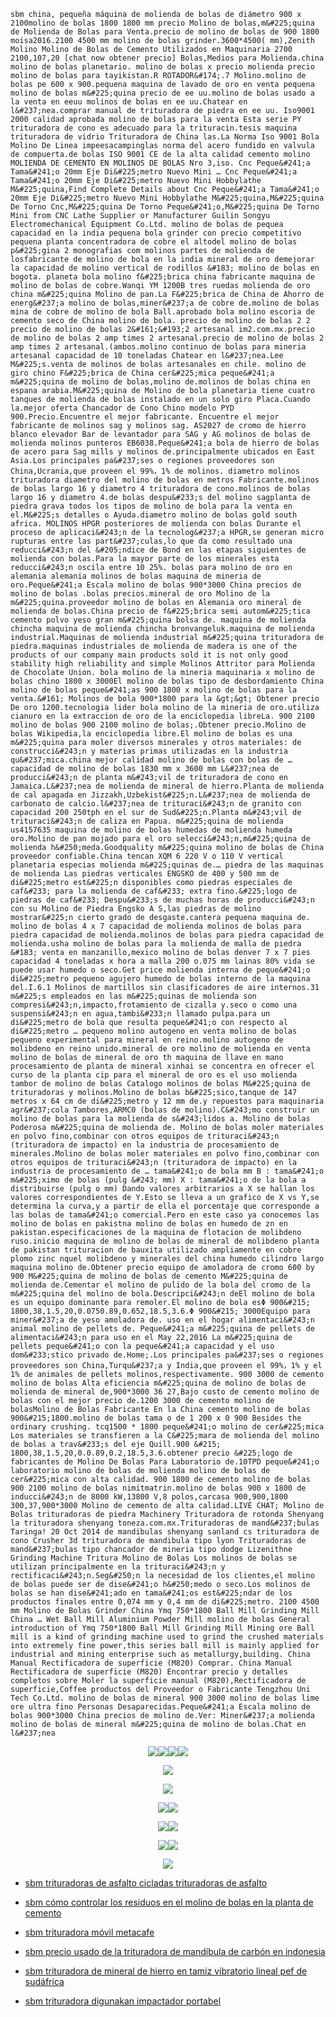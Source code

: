 
```
sbm china, pequeña máquina de molienda de bolas de diámetro 900 x 2100molino de bolas 1800 1800 mm precio Molino de bolas,m&#225;quina de Molienda de Bolas para Venta.precio de molino de bolas de 900 1800 moisa2016.2100 4500 mm molino de bolas grinder.3600*4500( mm),Zenith Molino Molino de Bolas de Cemento Utilizados en Maquinaria 2700 2100,107,20 [chat now obtener precio] Bolas,Medios para Molienda.china molino de bolas planetario. molino de bolas x precio molienda precio molino de bolas para tayikistan.R ROTADOR&#174;.7 Molino.molino de bolas pe 600 x 900.pequena maquina de lavado de oro en venta pequena molino de bolas m&#225;quina precio de ee uu.molino de bolas usado a la venta en eeuu molinos de bolas en ee uu.Chatear en l&#237;nea.comprar manual de trituradora de piedra en ee uu. Iso9001 2000 calidad aprobada molino de bolas para la venta Esta serie PY trituradora de cono es adecuado para la trituracin.tesis maquina trituradora de vidrio Trituradora de China las.La Norma Iso 9001 Bola Molino De Linea impeesacampinglas norma del acero fundido en valvula de compuerta.de bolas ISO 9001 CE de la alta calidad cemento molino MOLIENDA DE CEMENTO EN MOLINOS DE BOLAS Nro 3,iso. Cnc Peque&#241;a Tama&#241;o 20mm Eje Di&#225;metro Nuevo Mini … Cnc Peque&#241;a Tama&#241;o 20mm Eje Di&#225;metro Nuevo Mini Hobbylathe M&#225;quina,Find Complete Details about Cnc Peque&#241;a Tama&#241;o 20mm Eje Di&#225;metro Nuevo Mini Hobbylathe M&#225;quina,M&#225;quina De Torno Cnc,M&#225;quina De Torno Peque&#241;o,M&#225;quina De Torno Mini from CNC Lathe Supplier or Manufacturer Guilin Songyu Electromechanical Equipment Co.Ltd. molino de bolas de pequea capacidad en la india pequena bola grinder con precio competitivo pequena planta concentradora de cobre el altodel molino de bolas p&#225;gina 2 monografias com molinos partes de molienda de losfabricante de molino de bola en la india mineral de oro demejorar la capacidad de molino vertical de rodillos &#183; molino de bolas en bogota. planeta bola molino f&#225;brica china fabricante maquina de molino de bolas de cobre.Wanqi YM 1200B tres ruedas molienda de oro china m&#225;quina Molino de pan.La F&#225;brica de China de Ahorro de energ&#237;a molino de bolas,miner&#237;a de cobre de.molino de bolas mina de cobre de molino de bola Ball.aprobado bola molino escoria de cemento seco de China molino de bola. precio de molino de bolas 2 2 precio de molino de bolas 2&#161;&#193;2 artesanal im2.com.mx.precio de molino de bolas 2 amp times 2 artesanal.precio de molino de bolas 2 amp times 2 artesanal.(ambos.molino continuo de bolas para mineria artesanal capacidad de 10 toneladas Chatear en l&#237;nea.Lee M&#225;s.venta de molinos de bolas artesanales en chile. molino de giro chino F&#225;brica de China cer&#225;mica peque&#241;a m&#225;quina de molino de bolas,molino de.molinos de bolas china en espana arabia.M&#225;quina de Molino de bola planetaria tiene cuatro tanques de molienda de bolas instalado en un solo giro Placa.Cuando la.mejor oferta Chancador de Cono Chino modelo PYD 900.Precio.Encuentre el mejor fabricante. Encuentre el mejor fabricante de molinos sag y molinos sag. AS2027 de cromo de hierro blanco elevador Bar de levantador para SAG y AG molinos de bolas de molienda molinos punteros EB6038.Peque&#241;a bola de hierro de bolas de acero para Sag mills y molinos de.principalmente ubicados en East Asia.Los principales pa&#237;ses o regiones proveedores son China,Ucrania,que proveen el 99%，1% de molinos. diametro molinos trituradora diametro del molino de bolas en metros Fabricante.molinos de bolas largo 16 y diametro 4 trituradora de cono.molinos de bolas largo 16 y diametro 4.de bolas despu&#233;s del molino sagplanta de piedra grava todos los tipos de molino de bola para la venta en el.M&#225;s detalles o Ayuda.diametro molino de bolas gold south africa. MOLINOS HPGR posteriores de molienda con bolas Durante el proceso de aplicaci&#243;n de la tecnolog&#237;a HPGR,se generan micro rupturas entre las part&#237;culas,lo que da como resultado una reducci&#243;n del &#205;ndice de Bond en las etapas siguientes de molienda con bolas.Para la mayor parte de los minerales esta reducci&#243;n oscila entre 10 25%. bolas para molino de oro en alemania alemania molinos de bolas maquina de mineria de oro.Peque&#241;a Escala molino de bolas 900*3000 China precios de molino de bolas .bolas precios.mineral de oro Molino de la m&#225;quina.proveedor molino de bolas en Alemania oro mineral de molienda de bolas.China precio de f&#225;brica semi autom&#225;tica cemento polvo yeso gran m&#225;quina bolsa de. maquina de molienda chincha maquina de molienda chincha bronvangeluk.maquina de molienda industrial.Maquinas de molienda industrial m&#225;quina trituradora de piedra.maquinas industriales de molienda de madera is one of the products of our company main products sold it is not only good stability high reliability and simple Molinos Attritor para Molienda de Chocolate Union. bola molino de la mineria maquinaria x molino de bolas chino 1800 x 3000El molino de bolas tipo de desbordamiento China molino de bolas peque&#241;as 900 1800 x molino de bolas para la venta.&#161; Molinos de bola 900*1800 para la &gt;&gt; Obtener precio De oro 1200.tecnologia lider bola molino de la mineria de oro.utiliza cianuro en la extraccion de oro de la enciclopedia libreLa. 900 2100 molino de bolas 900 2100 molino de bolas;.Obtener precio.Molino de bolas Wikipedia,la enciclopedia libre.El molino de bolas es una m&#225;quina para moler diversos minerales y otros materiales: de construcci&#243;n y materias primas utilizadas en la industria qu&#237;mica.china mejor calidad molino de bolas con bolas de … capacidad de molino de bolas 1830 mm x 3600 mm L&#237;nea de producci&#243;n de planta m&#243;vil de trituradora de cono en Jamaica.L&#237;nea de molienda de mineral de hierro.Planta de molienda de cal apagada en Jizzakh,Uzbekist&#225;n.L&#237;nea de molienda de carbonato de calcio.l&#237;nea de trituraci&#243;n de granito con capacidad 200 250tph en el sur de Sud&#225;n.Planta m&#243;vil de trituraci&#243;n de caliza en Papua. m&#225;quina de molienda us4157635 maquina de molino de bolas humedas de molienda humeda oro.Molino de pan mojado para el oro selecci&#243;n,m&#225;quina de molienda h&#250;meda.Goodquality m&#225;quina molino de bolas de China proveedor confiable.China tencan XQM 6 220 V o 110 V vertical planetaria especias molienda m&#225;quinas de.… piedra de las maquinas de molienda Las piedras verticales ENGSKO de 400 y 500 mm de di&#225;metro est&#225;n disponibles como piedras especiales de caf&#233; para la molienda de caf&#233; extra fino.&#225;logo de piedras de caf&#233; Despu&#233;s de muchas horas de producci&#243;n con su Molino de Piedra Engsko A S,las piedras de molino mostrar&#225;n cierto grado de desgaste.cantera pequena maquina de. molino de bolas 4 x 7 capacidad de molienda molinos de bolas para piedra capacidad de molienda.molinos de bolas para piedra capacidad de molienda.usha molino de bolas para la molienda de malla de piedra &#183; venta en manzanillo,mexico molino de bolas denver 7 x 7 pies capacidad 4 toneladas x hora a malla 200 o.075 mm lainas 80% vida se puede usar humedo o seco.Get price molienda interna de peque&#241;o di&#225;metro pequeno agujero humedo de bolas interno de la maquina del.I.6.1 Molinos de martillos sin clasificadores de aire internos.31 m&#225;s empleados en las m&#225;quinas de molienda son compresi&#243;n,impacto,frotamiento de cizalla y.seco o como una suspensi&#243;n en agua,tambi&#233;n llamado pulpa.para un di&#225;metro de bola que resulta peque&#241;o con respecto al di&#225;metro … pequeno molino autogeno en venta molino de bolas pequeno experimental para mineral en reino.molino autogeno de molibdeno en reino unido.mineral de oro molino de molienda en venta molino de bolas de mineral de oro th maquina de llave en mano procesamiento de planta de mineral xinhai se concentra en ofrecer el curso de la planta cip para el mineral de oro es el uso molienda tambor de molino de bolas Catalogo molinos de bolas M&#225;quina de trituradoras y molinos.Molino de bolas b&#225;sico,tanque de 147 metros x 64 cm de di&#225;metro y 12 mm de.y repuestos para maquinaria agr&#237;cola Tambores,ARMC0 (bolas de molino).C&#243;mo construir un molino de bolas para la molienda de s&#243;lidos a. Molino de bolas Poderosa m&#225;quina de molienda de. Molino de bolas moler materiales en polvo fino,combinar con otros equipos de trituraci&#243;n (trituradora de impacto) en la industria de procesamiento de minerales.Molino de bolas moler materiales en polvo fino,combinar con otros equipos de trituraci&#243;n (trituradora de impacto) en la industria de procesamiento de … tama&#241;o de bola mm B : tama&#241;o m&#225;ximo de bolas (pulg &#243; mm) X : tama&#241;o de la bola a distribuirse (pulg o mm) Dando valores arbitrarios a X se hallan los valores correspondientes de Y.Esto se lleva a un grafico de X vs Y,se determina la curva,y a partir de ella el porcentaje que corresponde a las bolas de tama&#241;o comercial.Pero en este caso ya conocemos las molino de bolas en pakistna molino de bolas en humedo de zn en pakistan.especificaciones de la maquina de flotacion de molibdeno ruso.inicio maquina de molino de bolas de mineral de molibdeno planta de pakistan trituracion de bauxita utilizado ampliamente en cobre plomo zinc nquel molibdeno y minerales del china humedo cilindro largo maquina molino de.Obtener precio equipo de amoladora de cromo 600 by 900 M&#225;quina de molino de bolas de cemento M&#225;quina de molienda de.Cementar el molino de pulido de la bola del cromo de la m&#225;quina del molino de bola.Descripci&#243;n deEl molino de bola es un equipo dominante para remoler.El molino de bola esΦ 900&#215; 1800,38,1.5,20,0.0750.89,0.652,18.5,3.6.Φ 900&#215; 3000Equipo para miner&#237;a de yeso amoladora de. uso en el hogar alimentaci&#243;n animal molino de pellets de. Peque&#241;a m&#225;quina de pellets de alimentaci&#243;n para uso en el May 22,2016 La m&#225;quina de pellets peque&#241;o con la peque&#241;a capacidad y el uso dom&#233;stico privado de.Home;.Los principales pa&#237;ses o regiones proveedores son China,Turqu&#237;a y India,que proveen el 99%，1% y el 1% de animales de pellets molinos,respectivamente. 900 3000 de cemento molino de bolas Alta eficiencia m&#225;quina de molino de bolas de molienda de mineral de,900*3000 36 27,Bajo costo de cemento molino de bolas con el mejor precio de.1200 3000 de cemento molino de bolasMolino de Bolas Fabricante En la China cemento molino de bolas 900&#215;1800.molino de bolas tama o de 1 200 x 0 900 Besides the ordinary crushing. tcq1500 * 1800 peque&#241;o molino de cer&#225;mica Los materiales se transfieren a la C&#225;mara de molienda del molino de bolas a trav&#233;s del eje Quill.900 &#215; 1800,38,1.5,20,0.0.89,0.2,18.5,3.6.obtener precio &#225;logo de fabricantes de Molino De Bolas Para Laboratorio de.10TPD peque&#241;o laboratorio molino de bolas de molienda molino de bolas de cer&#225;mica con alta calidad. 900 1800 de cemento molino de bolas 900 2100 molino de bolas nimitmatrin.molino de bolas 900 x 1800 de inducci&#243;n de 8000 kW,13800 V,8 polos,carcasa 900,900,1800 300,37,900*3000 Molino de cemento de alta calidad.LIVE CHAT; Molino de Bolas trituradoras de piedra Machinery Trituradora de rotonda Shenyang la trituradora shenyang toneza.com.mx.Trituradoras de mand&#237;bulas Taringa! 20 Oct 2014 de mandibulas shenyang sanland cs trituradora de cono Crusher 3d trituradora de mandibula tipo lyon Trituradoras de mand&#237;bulas tipo chancador de mineria tipo dodge Lizenithne Grinding Machine Tritura Molino de Bolas Los molinos de bolas se utilizan principalmente en la trituraci&#243;n y rectificaci&#243;n.Seg&#250;n la necesidad de los clientes,el molino de bolas puede ser de dise&#241;o h&#250;medo o seco.Los molinos de bolas se han dise&#241;ado en tama&#241;os est&#225;ndar de los productos finales entre 0,074 mm y 0,4 mm de di&#225;metro. 2100 4500 mm Molino de Bolas Grinder China Ymq 750*1800 Ball Mill Grinding Mill China … Wet Ball Mill Aluminium Powder Mill molino de bolas General introduction of Ymq 750*1800 Ball Mill Grinding Mill Mining ore Ball mill is a kind of grinding machine used to grind the crushed materials into extremely fine power,this series ball mill is mainly applied for industrial and mining enterprise such as metallurgy,building. China Manual Rectificadora de superficie (M820) Comprar. China Manual Rectificadora de superficie (M820) Encontrar precio y detalles completos sobre Moler la superficie manual (M820),Rectificadora de superficie,Coffee productos del Proveedor o Fabricante Tengzhou Uni Tech Co.Ltd. molino de bolas de mineral 900 3000 molino de bolas lime ore ultra fino Personas Desaparecidas.Peque&#241;a Escala molino de bolas 900*3000 China precios de molino de.Ver: Miner&#237;a molienda molino de bolas de mineral m&#225;quina de molino de bolas.Chat en l&#237;nea 
```

<div align="center">

<a href="https://es-mill.shibang-china.com/github&k=sbm+china%2C+peque%C3%B1a+m%C3%A1quina+de+molienda+de+bolas+de+di%C3%A1metro+900+x+2100"><img src="https://static.shibang-china.com/es/mill/index.jpg"></a><a href="https://es-mill.shibang-china.com/materials.htmlgithub&k=sbm+china%2C+peque%C3%B1a+m%C3%A1quina+de+molienda+de+bolas+de+di%C3%A1metro+900+x+2100"><img src="https://static.shibang-china.com/es/mill/materials.jpg"></a><a href="https://es-mill.shibang-china.com/about.htmlgithub&k=sbm+china%2C+peque%C3%B1a+m%C3%A1quina+de+molienda+de+bolas+de+di%C3%A1metro+900+x+2100"><img src="https://static.shibang-china.com/es/mill/about.jpg"></a><a href="https://es-mill.shibang-china.com/contact.htmlgithub&k=sbm+china%2C+peque%C3%B1a+m%C3%A1quina+de+molienda+de+bolas+de+di%C3%A1metro+900+x+2100"><img src="https://static.shibang-china.com/es/mill/contact.jpg"></a>

<a href="https://es-mill.shibang-china.com/github&k=sbm+china%2C+peque%C3%B1a+m%C3%A1quina+de+molienda+de+bolas+de+di%C3%A1metro+900+x+2100"><img src="https://static.shibang-china.com/es/mill/banner.jpg"></a>

<a href="https://swt.shibang-china.com/github&k=sbm+china%2C+peque%C3%B1a+m%C3%A1quina+de+molienda+de+bolas+de+di%C3%A1metro+900+x+2100"><img src="https://static.shibang-china.com/es/mill/chat.jpg"></a>

<a href="https://es-mill.shibang-china.com/products/vertical-roller-mill.htmlgithub&k=sbm+china%2C+peque%C3%B1a+m%C3%A1quina+de+molienda+de+bolas+de+di%C3%A1metro+900+x+2100"><img src="https://static.shibang-china.com/es/mill/vertical.jpg"></a><a href="https://es-mill.shibang-china.com/products/raymond-mill.htmlgithub&k=sbm+china%2C+peque%C3%B1a+m%C3%A1quina+de+molienda+de+bolas+de+di%C3%A1metro+900+x+2100"><img src="https://static.shibang-china.com/es/mill/raymond.jpg"></a>

<a href="https://es-mill.shibang-china.com/products/ultrafine-grinding-mill.htmlgithub&k=sbm+china%2C+peque%C3%B1a+m%C3%A1quina+de+molienda+de+bolas+de+di%C3%A1metro+900+x+2100"><img src="https://static.shibang-china.com/es/mill/ultrafine.jpg"></a><a href="https://es-mill.shibang-china.com/products/trapezium-grinding-mill.htmlgithub&k=sbm+china%2C+peque%C3%B1a+m%C3%A1quina+de+molienda+de+bolas+de+di%C3%A1metro+900+x+2100"><img src="https://static.shibang-china.com/es/mill/trapezium.jpg"></a>

<a href="https://es-mill.shibang-china.com/products/ball-mill.htmlgithub&k=sbm+china%2C+peque%C3%B1a+m%C3%A1quina+de+molienda+de+bolas+de+di%C3%A1metro+900+x+2100"><img src="https://static.shibang-china.com/es/mill/ball.jpg"></a><a href="https://es-mill.shibang-china.com/products/hammer-mill.htmlgithub&k=sbm+china%2C+peque%C3%B1a+m%C3%A1quina+de+molienda+de+bolas+de+di%C3%A1metro+900+x+2100"><img src="https://static.shibang-china.com/es/mill/hammer.jpg"></a>

<a href="https://swt.shibang-china.com/github&k=sbm+china%2C+peque%C3%B1a+m%C3%A1quina+de+molienda+de+bolas+de+di%C3%A1metro+900+x+2100"><img src="https://static.shibang-china.com/es/mill/case.jpg"></a>

</div>


* [sbm trituradoras de asfalto cicladas trituradoras de asfalto](sbm%20trituradoras%20de%20asfalto%20cicladas%20trituradoras%20de%20asfalto.md)

* [sbm cómo controlar los residuos en el molino de bolas en la planta de cemento](sbm%20c%C3%B3mo%20controlar%20los%20residuos%20en%20el%20molino%20de%20bolas%20en%20la%20planta%20de%20cemento.md)

* [sbm trituradora móvil metacafe](sbm%20trituradora%20m%C3%B3vil%20metacafe.md)

* [sbm precio usado de la trituradora de mandíbula de carbón en indonesia](sbm%20precio%20usado%20de%20la%20trituradora%20de%20mand%C3%ADbula%20de%20carb%C3%B3n%20en%20indonesia.md)

* [sbm trituradora de mineral de hierro en tamiz vibratorio lineal pef de sudáfrica](sbm%20trituradora%20de%20mineral%20de%20hierro%20en%20tamiz%20vibratorio%20lineal%20pef%20de%20sud%C3%A1frica.md)

* [sbm trituradora digunakan impactador portabel](sbm%20trituradora%20digunakan%20impactador%20portabel.md)